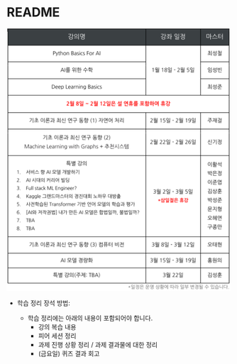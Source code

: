 # README

![1610931317507](README.assets/1610931317507.png)

- 학습 정리 장석 방법:

  - 학습 정리에는 아래의 내용이 포함되어야 합니다.
    - 강의 복습 내용
    - 피어 세션 정리
    - 과제 진행 상황 정리 / 과제 결과물에 대한 정리
    - (금요일) 퀴즈 결과 회고

  